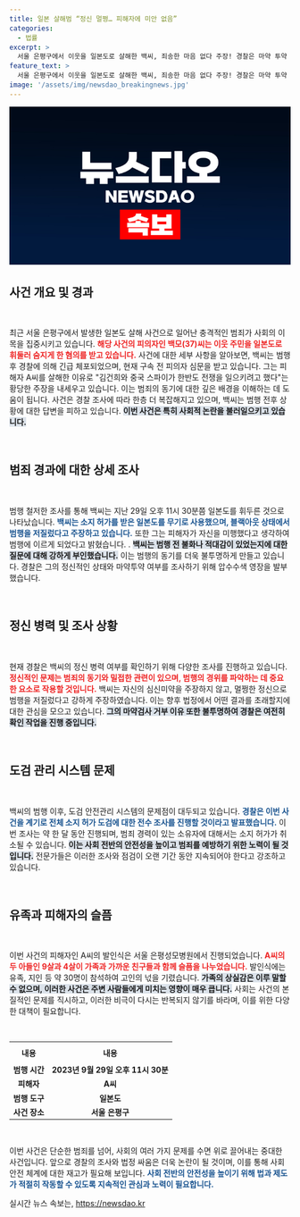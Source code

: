 ```yaml
---
title: 일본 살해범 “정신 멀쩡… 피해자에 미안 없음”
categories:
  - 법률
excerpt: >
  서울 은평구에서 이웃을 일본도로 살해한 백씨, 죄송한 마음 없다 주장! 경찰은 마약 투약 조사 착수하고 도검 소지 허가 전수조사 시행. 이 충격적인 사건의 전말을 확인해보세요!
feature_text: >
  서울 은평구에서 이웃을 일본도로 살해한 백씨, 죄송한 마음 없다 주장! 경찰은 마약 투약 조사 착수하고 도검 소지 허가 전수조사 시행. 이 충격적인 사건의 전말을 확인해보세요!
image: '/assets/img/newsdao_breakingnews.jpg'
---
```


<p><img src="/assets/img/newsdao_breakingnews.jpg" alt="ranknews 속보" /></p>

<h2 data-ke-size="size26">사건 개요 및 경과</h2>

<p data-ke-size="size16">&nbsp;</p>

<p>최근 서울 은평구에서 발생한 일본도 살해 사건으로 일어난 충격적인 범죄가 사회의 이목을 집중시키고 있습니다. <b><span style="color: #ee2323;">해당 사건의 피의자인 백모(37)씨는 이웃 주민을 일본도로 휘둘러 숨지게 한 혐의를 받고 있습니다.</span></b> 사건에 대한 세부 사항을 알아보면, 백씨는 범행 후 경찰에 의해 긴급 체포되었으며, 현재 구속 전 피의자 심문을 받고 있습니다. 그는 피해자 A씨를 살해한 이유로 "김건희와 중국 스파이가 한반도 전쟁을 일으키려고 했다"는 황당한 주장을 내세우고 있습니다. 이는 범죄의 동기에 대한 깊은 배경을 이해하는 데 도움이 됩니다. 사건은 경찰 조사에 따라 한층 더 복잡해지고 있으며, 백씨는 범행 전후 상황에 대한 답변을 피하고 있습니다. <b><span style="background-color: #21538527;">이번 사건은 특히 사회적 논란을 불러일으키고 있습니다.</span></b> </p>

<p data-ke-size="size16">&nbsp;</p>

<h2 data-ke-size="size26">범죄 경과에 대한 상세 조사</h2>

<p data-ke-size="size16">&nbsp;</p>

<p>범행 철저한 조사를 통해 백씨는 지난 29일 오후 11시 30분쯤 일본도를 휘두른 것으로 나타났습니다. <b><span style="color: #1a5490;">백씨는 소지 허가를 받은 일본도를 무기로 사용했으며, 블랙아웃 상태에서 범행을 저질렀다고 주장하고 있습니다.</span></b> 또한 그는 피해자가 자신을 미행했다고 생각하여 범행에 이르게 되었다고 밝혔습니다. . <b><span style="background-color: #21538527;">백씨는 범행 전 불화나 적대감이 있었는지에 대한 질문에 대해 강하게 부인했습니다.</span></b> 이는 범행의 동기를 더욱 불투명하게 만들고 있습니다. 경찰은 그의 정신적인 상태와 마약투약 여부를 조사하기 위해 압수수색 영장을 발부했습니다. </p>

<p data-ke-size="size16">&nbsp;</p>

<h2 data-ke-size="size26">정신 병력 및 조사 상황</h2>

<p data-ke-size="size16">&nbsp;</p>

<p>현재 경찰은 백씨의 정신 병력 여부를 확인하기 위해 다양한 조사를 진행하고 있습니다. <b><span style="color: #ee2323;">정신적인 문제는 범죄의 동기와 밀접한 관련이 있으며, 범행의 경위를 파악하는 데 중요한 요소로 작용할 것입니다.</span></b> 백씨는 자신의 심신미약을 주장하지 않고, 멀쩡한 정신으로 범행을 저질렀다고 강하게 주장하였습니다. 이는 향후 법정에서 어떤 결과를 초래할지에 대한 관심을 모으고 있습니다. <b><span style="background-color: #21538527;">그의 마약검사 거부 이유 또한 불투명하여 경찰은 여전히 확인 작업을 진행 중입니다.</span></b> </p>

<p data-ke-size="size16">&nbsp;</p>

<h2 data-ke-size="size26">도검 관리 시스템 문제</h2>

<p data-ke-size="size16">&nbsp;</p>

<p>백씨의 범행 이후, 도검 안전관리 시스템의 문제점이 대두되고 있습니다. <b><span style="color: #1a5490;">경찰은 이번 사건을 계기로 전체 소지 허가 도검에 대한 전수 조사를 진행할 것이라고 발표했습니다.</span></b> 이번 조사는 약 한 달 동안 진행되며, 범죄 경력이 있는 소유자에 대해서는 소지 허가가 취소될 수 있습니다. <b><span style="background-color: #21538527;">이는 사회 전반의 안전성을 높이고 범죄를 예방하기 위한 노력이 될 것입니다.</span></b> 전문가들은 이러한 조사와 점검이 오랜 기간 동안 지속되어야 한다고 강조하고 있습니다. </p>

<p data-ke-size="size16">&nbsp;</p>

<h2 data-ke-size="size26">유족과 피해자의 슬픔</h2>

<p data-ke-size="size16">&nbsp;</p>

<p>이번 사건의 피해자인 A씨의 발인식은 서울 은평성모병원에서 진행되었습니다. <b><span style="color: #ee2323;">A씨의 두 아들인 9살과 4살이 가족과 가까운 친구들과 함께 슬픔을 나누었습니다.</span></b> 발인식에는 유족, 지인 등 약 30명이 참석하여 고인의 넋을 기렸습니다. <b><span style="background-color: #21538527;">가족의 상실감은 이루 말할 수 없으며, 이러한 사건은 주변 사람들에게 미치는 영향이 매우 큽니다.</span></b> 사회는 사건의 본질적인 문제를 직시하고, 이러한 비극이 다시는 반복되지 않기를 바라며, 이를 위한 다양한 대책이 필요합니다. </p>

<p data-ke-size="size16">&nbsp;</p>

<table style="width:100%">
    <tr>
        <th style="text-align: center; height: 30px;"><b>내용</b></th>
        <th style="text-align: center; height: 30px;"><b>내용</b></th>
    </tr>
    <tr>
        <td style="text-align: center; height: 17px;"><b>범행 시간</b></td>
        <td style="text-align: center; height: 17px;"><b>2023년 9월 29일 오후 11시 30분</b></td>
    </tr>
    <tr>
        <td style="text-align: center; height: 17px;"><b>피해자</b></td>
        <td style="text-align: center; height: 17px;"><b>A씨</b></td>
    </tr>
    <tr>
        <td style="text-align: center; height: 17px;"><b>범행 도구</b></td>
        <td style="text-align: center; height: 17px;"><b>일본도</b></td>
    </tr>
    <tr>
        <td style="text-align: center; height: 17px;"><b>사건 장소</b></td>
        <td style="text-align: center; height: 17px;"><b>서울 은평구</b></td>
    </tr>
</table>

<p data-ke-size="size16">&nbsp;</p>

<p>이번 사건은 단순한 범죄를 넘어, 사회의 여러 가지 문제를 수면 위로 끌어내는 중대한 사건입니다. 앞으로 경찰의 조사와 법정 싸움은 더욱 논란이 될 것이며, 이를 통해 사회 안전 체계에 대한 재고가 필요해 보입니다. <b><span style="color: #1a5490;">사회 전반의 안전성을 높이기 위해 법과 제도가 적절히 작동할 수 있도록 지속적인 관심과 노력이 필요합니다.</span></b></p>
실시간 뉴스 속보는, <a href="https://newsdao.kr" rel="dofollow">https://newsdao.kr</a>


